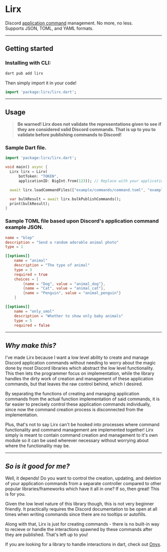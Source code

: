 # Lirx
Discord [application command](https://discord.com/developers/docs/interactions/application-commands) management. No more, no less. <br> Supports JSON, TOML, and YAML formats.

---

## Getting started

### Installing with CLI:
```bash
dart pub add lirx
```
Then simply import it in your code!
```dart
import 'package:lirx/lirx.dart';
```

---

## Usage

> **Be warned! Lirx does not validate the representations given to see if they are considered valid Discord commands. That is up to you to validate before publishing commands to Discord!**

### Sample Dart file.
```dart
import 'package:lirx/lirx.dart';

void main() async {
  Lirx lirx = Lirx(
      botToken: "TOKEN",
      applicationID: BigInt.from(123)); // Replace with your application ID.

  await lirx.loadCommandFiles(["example/commands/command.toml", "example/commands/subcommands.toml"]);

  var bulkResult = await lirx.bulkPublishCommands();
  print(bulkResult);
}
```
### Sample TOML file based upon Discord's application command example JSON.
```toml
name = "blep"
description = "Send a random adorable animal photo"
type = 1

[[options]]
    name = "animal"
    description = "The type of animal"
    type = 3
    required = true
    choices = [
        {name = "Dog", value = "animal_dog"},
        {name = "Cat", value = "animal_cat"},
        {name = "Penguin", value = "animal_penguin"}
    ]

[[options]]
    name = "only_smol"
    description = "Whether to show only baby animals"
    type = 5
    required = false
```

---

## *Why make this?*
I've made Lirx because I want a low level ability to create and manage Discord application commands without needing to worry about the magic done by most Discord libraries which abstract the low level functionality. This then lets the programmer focus on implementation, while the library handles the dirty work of creation and management of these application commands, but that leaves the raw control behind, which I desired.

By separating the functions of creating and managing application commands from the actual function implementation of said commands, it is far easier to precisely control these application commands individually, since now the command creation process is disconnected from the implementation.

Plus, that's not to say Lirx can't be hooked into processes where command functionality and command management are implemented together! Lirx simply is meant to contain command creation and management to it's own module so it can be used wherever necessary without worrying about where the functionality may be.

--- 
## _So is it good for me?_
Well, it depends! Do you want to control the creation, updating, and deletion of your application commands from a separate controller compared to other popular libraries/frameworks which have it all in one? If so, then great! This is for you.

Given the low level nature of this library though, this is not very beginner friendly. It practically requires the Discord documentation to be open at all times when writing commands since there are no tooltips or autofills. 

Along with that, Lirx is just for creating commands - there is no built-in way to recieve or handle the interactions spawned by these commands after they are published. That's left up to you!

If you are looking for a library to handle interactions in dart, check out [Onyx](https://github.com/One-Nub/Onyx).
